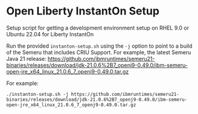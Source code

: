 # Open Liberty InstantOn Setup
Setup script for getting a development environment setup on RHEL 9.0 or Ubuntu 22.04 for Liberty InstantOn

Run the provided `instanton-setup.sh` using the `-j` option to point to a build of
the Semeru that includes CRIU Support.  For example, the latest Semeru Java 21 release: https://github.com/ibmruntimes/semeru21-binaries/releases/download/jdk-21.0.6%2B7_openj9-0.49.0/ibm-semeru-open-jre_x64_linux_21.0.6_7_openj9-0.49.0.tar.gz

For example:

```
./instanton-setup.sh -j https://github.com/ibmruntimes/semeru21-binaries/releases/download/jdk-21.0.6%2B7_openj9-0.49.0/ibm-semeru-open-jre_x64_linux_21.0.6_7_openj9-0.49.0.tar.gz
```
